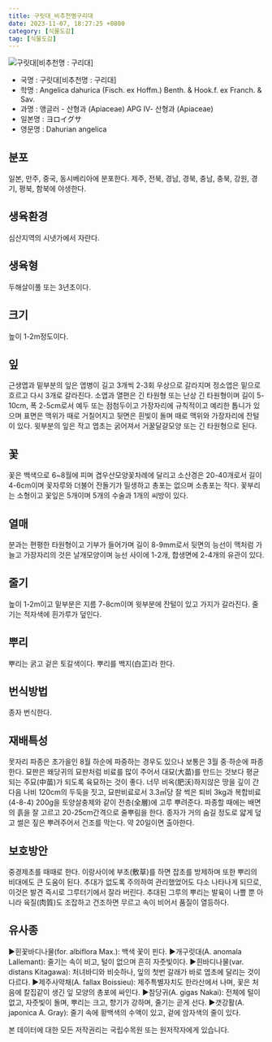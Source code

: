 ```yaml
---
title: 구릿대_비추천명구리대
date: 2023-11-07, 18:27:25 +0800
category: [식물도감]
tag: [식물도감]
---
```




![구릿대[비추천명 : 구리대]](http://www.nature.go.kr/fileUpload/plants/basic/Umbelliferae/Angelica/7340/1_th2.JPG)
- 국명 : 구릿대[비추천명 : 구리대]
- 학명 : Angelica dahurica (Fisch. ex Hoffm.) Benth. & Hook.f. ex Franch. & Sav.
- 과명 : 앵글러 - 산형과 (Apiaceae) APG Ⅳ- 산형과 (Apiaceae)
- 일본명 : ヨロイグサ
- 영문명 : Dahurian angelica


## 분포
일본, 만주, 중국, 동시베리아에 분포한다. 제주, 전북, 경남, 경북, 충남, 충북, 강원, 경기, 평북, 함북에 야생한다.
## 생육환경
심산지역의 시냇가에서 자란다.
## 생육형
두해살이풀 또는 3년초이다.
## 크기
높이 1-2m정도이다.
## 잎
근생엽과 밑부분의 잎은 엽병이 길고 3개씩 2-3회 우상으로 갈라지며 정소엽은 밑으로 흐르고 다시 3개로 갈라진다. 소엽과 열편은 긴 타원형 또는 난상 긴 타원형이며 길이 5-10cm, 폭 2-5cm로서 예두 또는 점첨두이고 가장자리에 규칙적이고 예리한 톱니가 있으며 표면은 맥위가 때로 거칠어지고 뒷면은 흰빛이 돌며 때로 맥위와 가장자리에 잔털이 있다. 윗부분의 잎은 작고 엽초는 굵어져서 거꿀달걀모양 또는 긴 타원형으로 된다.
## 꽃
꽃은 백색으로 6~8월에 피며 겹우산모양꽃차례에 달리고 소산경은 20-40개로서 길이 4-6cm이며 꽃자루와 더불어 잔돌기가 밀생하고 총포는 없으며 소총포는 작다. 꽃부리는 소형이고 꽃잎은 5개이며 5개의 수술과 1개의 씨방이 있다.
## 열매
분과는 편평한 타원형이고 기부가 들어가며 길이 8-9mm로서 뒷면의 능선이 맥처럼 가늘고 가장자리의 것은 날개모양이며 능선 사이에 1-2개, 합생면에 2-4개의 유관이 있다.
## 줄기
높이 1-2m이고 밑부분은 지름 7-8cm이며 윗부분에 잔털이 있고 가지가 갈라진다. 줄기는 적자색에 흰가루가 덮인다.
## 뿌리
뿌리는 굵고 겉은 토갈색이다. 뿌리를 백지(白芷)라 한다.
## 번식방법
종자 번식한다.
## 재배특성
못자리 파종은 초가을인 8월 하순에 파중하는 경우도 있으나 보통은 3월 중·하순에 파종한다. 묘판은 왜당귀의 묘판처럼 비료를 많이 주어서 대묘(大苗)를 만드는 것보다 평균되는 주묘(中苗)가 되도록 육묘하는 것이 좋다. 너무 비옥(肥沃)하지않은 땅을 깊이 간 다음 나비 120cm의 두둑을 짓고, 묘판비료로서 3.3㎡당 잘 썩은 퇴비 3kg과 복합비료(4-8-4) 200g을 토양살충제와 같이 전층(全層)에 고루 뿌려준다. 파종할 때에는 배면의 흙을 잘 고르고 20-25cm간격으로 줄뿌림을 한다. 종자가 거의 숨길 정도로 얇게 덮고 썰은 짚은 뿌려주어서 건조를 막는다. 약 20일이면 출아한다.
## 보호방안
중경제초를 때때로 한다. 이랑사이에 부초(敷草)를 하면 잡초를 방제하며 또한 뿌리의 비대에도 큰 도움이 된다. 추대가 없도록 주의하여 관리했었어도 다소 나타나게 되므로, 이것은 발견 즉시로 그루터기에서 잘라 버린다. 추대된 그루의 뿌리는 발육이 나쁠 뿐 아니라 육질(肉質)도 조잡하고 건조하면 무르고 속이 비어서 품질이 열등하다.
## 유사종
▶흰꽃바디나물(for. albiflora Max.): 백색 꽃이 핀다.▶개구릿대(A. anomala Lallemant): 줄기는 속이 비고, 털이 없으며 흔히 자줏빛이다. ▶흰바디나물(var. distans Kitagawa): 처녀바디와 비슷하나, 잎의 첫번 갈래가 바로 엽초에 달리는 것이 다르다.▶제주사약채(A. fallax Boissieu): 제주특별자치도 한라산에서 나며, 꽃은 처음에 칼집같이 생긴 잎 모양의 총포에 싸인다.▶참당귀(A. gigas Nakai): 전체에 털이 없고, 자줏빛이 돌며, 뿌리는 크고, 향기가 강하며, 줄기는 곧게 선다. ▶갯강활(A. japonica A. Gray): 줄기 속에 황백색의 수액이 있고, 겉에 암자색의 줄이 있다. 






본 데이터에 대한 모든 저작권리는 국립수목원 또는 원저작자에게 있습니다.
